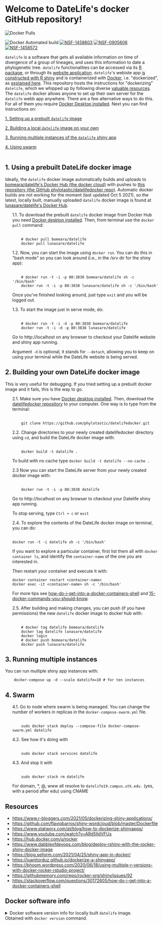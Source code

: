 # Welcome to DateLife's docker GitHub repository!

![Docker Pulls](https://img.shields.io/docker/pulls/lunasare/datelife?color=green)
<!--![Docker Cloud Build Status](https://img.shields.io/docker/cloud/build/bomeara/datelife)-->
![Docker Automated build](https://img.shields.io/docker/automated/lunasare/datelife?color=green)
[![NSF-1458603](https://img.shields.io/badge/NSF-1458603-blue.svg)](https://nsf.gov/awardsearch/showAward?AWD_ID=1458603)
[![NSF-0905606](https://img.shields.io/badge/NSF-0905606-blue.svg)](https://nsf.gov/awardsearch/showAward?AWD_ID=0905606)
[![NSF-1458572](https://img.shields.io/badge/NSF-1458572-blue.svg)](https://nsf.gov/awardsearch/showAward?AWD_ID=1458572)

`datelife` is a software that gets all available information on time of divergence of a group of lineages, and uses this information to date a phylogenetic tree.
`datelife` functionalities can be accessed via its [R package](https://github.com/phylotastic/datelife), or through its [website application]().
`datelife`'s webiste app [is constructed with R shiny](https://github.com/phylotastic/datelifeweb) and is containerized with [Docker](https://www.docker.com/?utm_source=google&utm_medium=cpc&utm_campaign=dockerhomepage&utm_content=namer&utm_term=dockerhomepage&utm_budget=growth&gclid=CjwKCAjw7--KBhAMEiwAxfpkWMXM6XbTANoSspqojqsXX7dBeTm13Yc7lwzn8kz7iAWAT_m0fEo9MRoCq9MQAvD_BwE), i.e. "dockerized", as [explained here](https://www.r-bloggers.com/2021/05/dockerizing-shiny-applications/). This repository hosts the instructions for  "dockerizing" `datelife`, which we whipped up by following diverse [valuable resources](#resources). The `datelife` docker allows anyone to set up their own server for the `datelife` webb app anywhere.
There are a few alternative ways to do this. For all of them you require [Docker Desktop installed](https://www.docker.com/products/docker-desktop). Next you can find instructions on:

[1. Setting up a prebuilt `datelife` image](#1-using-a-prebuilt-datelife-docker-image)

[2. Building a local `datelife` image on your own](#2-building-your-own-datelife-docker-image)

[3. Running multiple instances of the `datelife` shiny app](#3-running-multiple-instances)

[4. Using swarm](#4-swarm)
<br><br>

## 1. Using a prebuilt DateLife docker image

Ideally, the `datelife` docker image automatically builds and uploads to [bomeara/datelife's Docker Hub (the docker cloud)](https://hub.docker.com/r/bomeara/datelife/dockerfile) with pushes to [this repository (the GitHub phylotastic/datelifedocker repo)](https://github.com/phylotastic/datelifedocker). Automatic docker builds are not working for the moment (last updated Oct 5 2021), so the latest, locally built, manually uploaded `datelife` docker image is found at [lunasare/datelife's Docker Hub](https://hub.docker.com/repository/docker/lunasare/datelife).

<!-- Look at this for list styling: https://gist.github.com/bertobox/3503850#gistcomment-1213320 -->

<ul style="list-style-type:none;">
  <li> 1.1. To download the prebuilt <code>datelife</code> docker image from Docker Hub you need <a href="https://www.docker.com/products/docker-desktop">Docker desktop installed</a>. Then, from terminal use the <code>docker pull</code> command:
  </li><br>

```shell
    # docker pull bomeara/datelife
    docker pull lunasare/datelife
```

  <li> 1.2. Now, you can start the image using <code>docker run</code>. You can do this in "bash mode" so you can look around (i.e., in the /srv dir for the shiny app):
  </li><br>

```shell
    # docker run -t -i -p 80:3838 bomeara/datelife sh -c '/bin/bash'
    docker run -t -i -p 80:3838 lunasare/datelife sh -c '/bin/bash'
```

Once you've finished looking around, just type `exit` and you will be logged out.

  <li> 1.3. To start the image just in serve mode, do:
  </li><br>

```shell
    # docker run -t -i -d -p 80:3838 bomeara/datelife
    docker run -t -i -d -p 80:3838 lunasare/datelife
```

Go to http://localhost on any browser to checkout your Datelife website and shiny app running.

Argument `-d` is optional, it stands for `--detach`, allowing you to keep on using your terminal while the DateLife website is being served.

</ul>

## 2. Building your own DateLife docker image

This is very useful for debugging. If you tried setting up a prebuilt docker image and it fails, this is the way to go.

<ul style="list-style-type:none;">
  <li> 2.1. Make sure you have <a href="https://www.docker.com/products/docker-desktop">Docker desktop installed</a>. Then, download the <a href="https://github.com/phylotastic/datelifedocker">datelifedocker repository</a> to your computer. One way is to type from the terminal:
  </li><br>

```shell
    git clone https://github.com/phylotastic/datelifedocker.git
```

  <li> 2.2. Change directories to your newly created datelifedocker directory using <code>cd</code>, and build the DateLife docker image with:
  </li><br>

```shell
    docker build -t datelife .
```

To build with no cache type `docker build -t datelife --no-cache .`

  <li> 2.3 Now you can start the DateLife server from your newly created docker image with:
  </li><br>

```shell
    docker run -t -i -p 80:3838 datelife
```

Go to http://localhost on any browser to checkout your Datelife shiny app running.

To stop serving, type `Ctrl + c` or `exit`

  <li> 2.4. To explore the contents of the DateLife docker image on terminal, you can do:
  </li><br>

```shell
docker run -t -i datelife sh -c '/bin/bash'
```

If you want to explore a particular container, first list them all with `docker container ls`, and identify the `container-name` of the one you are interested in.

Then restart your container and execute it with:

```shell
docker container restart <container-name>
docker exec -it <container-name> sh -c '/bin/bash'
```

For more tips see [how-do-i-get-into-a-docker-containers-shell](https://stackoverflow.com/questions/30172605/how-do-i-get-into-a-docker-containers-shell)
and [15-docker-commands-you-should-know](https://towardsdatascience.com/15-docker-commands-you-should-know-970ea5203421).

  <li> 2.5. After building and making changes, you can push (if you have permissions) the new <code>datelife</code> docker image to docker hub with:
  </li><br>

```shell
    # docker tag datelife bomeara/datelife
    docker tag datelife lunasare/datelife
    docker login
    # docker push bomeara/datelife
    docker push lunasare/datelife
```
</ul>

## 3. Running multiple instances

You can run multiple shiny app instances with:

```shell
    docker-compose up -d --scale datelife=10 # for ten instances
```

## 4. Swarm

<ul style="list-style-type:none;">
  <li> 4.1. Go to node where swarm is being managed. You can change the number of workers in replicas in the <code>docker-compose-swarm.yml</code> file.
  </li><br>

```shell
    sudo docker stack deploy --compose-file docker-compose-swarm.yml datelife
```

  <li> 4.2. See how it's doing with
  </li><br>

```shell
    sudo docker stack services datelife
```

  <li> 4.3. And stop it with
  </li><br>

```shell
    sudo docker stack rm datelife
```

For domain, *, @, www all resolve to `datelife19.campus.utk.edu.` (yes, with a period after edu) using CNAME

</ul>

## Resources

- https://www.r-bloggers.com/2021/05/dockerizing-shiny-applications/
- https://github.com/flaviobarros/shiny-wordcloud/blob/master/Dockerfile
- https://www.statworx.com/at/blog/how-to-dockerize-shinyapps/
- https://www.youtube.com/watch?v=ARd5IldVFUs
- https://hub.docker.com/u/rocker
- https://www.dabbleofdevops.com/blog/deploy-rshiny-with-the-rocker-shiny-docker-image
- https://blog.sellorm.com/2021/04/25/shiny-app-in-docker/
- https://juanitorduz.github.io/dockerize-a-shinyapp/
- https://bhoom.wordpress.com/2020/06/18/using-multiple-r-versions-with-docker-rocker-rstudio-project/
- https://githubmemory.com/repo/rocker-org/shiny/issues/92
- https://stackoverflow.com/questions/30172605/how-do-i-get-into-a-docker-containers-shell


## Docker software info

<details>
<summary>Docker software version info for locally built <code>datelife</code> image.
<br> Obtained with <code>docker version</code> command.</summary>


```shell
Client: Docker Engine - Community
 Cloud integration: 1.0.7
 Version:           20.10.2
 API version:       1.41
 Go version:        go1.13.15
 Git commit:        2291f61
 Built:             Mon Dec 28 16:12:42 2020
 OS/Arch:           darwin/amd64
 Context:           default
 Experimental:      true

Server: Docker Engine - Community
 Engine:
  Version:          20.10.2
  API version:      1.41 (minimum version 1.12)
  Go version:       go1.13.15
  Git commit:       8891c58
  Built:            Mon Dec 28 16:15:28 2020
  OS/Arch:          linux/amd64
  Experimental:     true
 containerd:
  Version:          1.4.3
  GitCommit:        269548fa27e0089a8b8278fc4fc781d7f65a939b
 runc:
  Version:          1.0.0-rc92
  GitCommit:        ff819c7e9184c13b7c2607fe6c30ae19403a7aff
 docker-init:
  Version:          0.19.0
  GitCommit:        de40ad0
```

</details>
